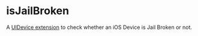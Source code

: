 # isJailBroken
A [UIDevice extension](https://github.com/developerinsider/isJailBroken/blob/master/IsJailBroken/Extension/UIDevice%2BJailBroken.swift) to check whether an iOS Device is Jail Broken or not.
